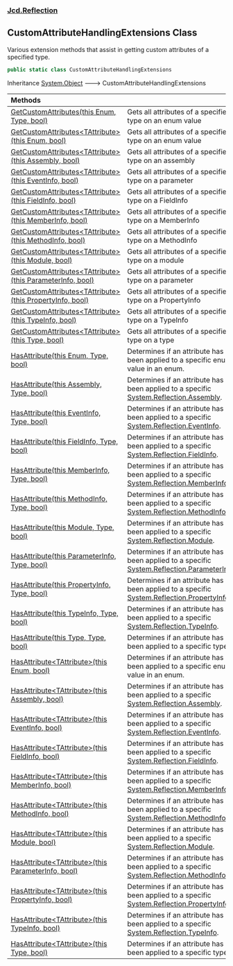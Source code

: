 ### [Jcd.Reflection](Jcd.Reflection.md 'Jcd.Reflection')

## CustomAttributeHandlingExtensions Class

Various extension methods that assist in getting custom attributes of a specified type.

```csharp
public static class CustomAttributeHandlingExtensions
```

Inheritance [System.Object](https://docs.microsoft.com/en-us/dotnet/api/System.Object 'System.Object') &#129106;
CustomAttributeHandlingExtensions

| Methods                                                                                                                                                                                                                                                                           |                                                                                                                                                                                                             |
|:----------------------------------------------------------------------------------------------------------------------------------------------------------------------------------------------------------------------------------------------------------------------------------|:------------------------------------------------------------------------------------------------------------------------------------------------------------------------------------------------------------|
| [GetCustomAttributes(this Enum, Type, bool)](CustomAttributeHandlingExtensions.GetCustomAttributes.2RIkbUOtiIoquNQ86W9L7A.md 'Jcd.Reflection.CustomAttributeHandlingExtensions.GetCustomAttributes(this System.Enum, System.Type, bool)')                                         | Gets all attributes of a specified type on an enum value                                                                                                                                                    |
| [GetCustomAttributes&lt;TAttribute&gt;(this Enum, bool)](CustomAttributeHandlingExtensions.GetCustomAttributes.1IFYhDyHyoC1bQua0jOf7g.md 'Jcd.Reflection.CustomAttributeHandlingExtensions.GetCustomAttributes<TAttribute>(this System.Enum, bool)')                              | Gets all attributes of a specified type on an enum value                                                                                                                                                    |
| [GetCustomAttributes&lt;TAttribute&gt;(this Assembly, bool)](CustomAttributeHandlingExtensions.GetCustomAttributes.u34AXzs9UQc71IfLXlzAww.md 'Jcd.Reflection.CustomAttributeHandlingExtensions.GetCustomAttributes<TAttribute>(this System.Reflection.Assembly, bool)')           | Gets all attributes of a specified type on an assembly                                                                                                                                                      |
| [GetCustomAttributes&lt;TAttribute&gt;(this EventInfo, bool)](CustomAttributeHandlingExtensions.GetCustomAttributes.ncgVQKBzF0+7jukOIaaEVA.md 'Jcd.Reflection.CustomAttributeHandlingExtensions.GetCustomAttributes<TAttribute>(this System.Reflection.EventInfo, bool)')         | Gets all attributes of a specified type on a parameter                                                                                                                                                      |
| [GetCustomAttributes&lt;TAttribute&gt;(this FieldInfo, bool)](CustomAttributeHandlingExtensions.GetCustomAttributes.vmyclljHXjr8fIEDfDeVSg.md 'Jcd.Reflection.CustomAttributeHandlingExtensions.GetCustomAttributes<TAttribute>(this System.Reflection.FieldInfo, bool)')         | Gets all attributes of a specified type on a FieldInfo                                                                                                                                                      |
| [GetCustomAttributes&lt;TAttribute&gt;(this MemberInfo, bool)](CustomAttributeHandlingExtensions.GetCustomAttributes.x4WfykU4DyUflWSFBoqkRQ.md 'Jcd.Reflection.CustomAttributeHandlingExtensions.GetCustomAttributes<TAttribute>(this System.Reflection.MemberInfo, bool)')       | Gets all attributes of a specified type on a MemberInfo                                                                                                                                                     |
| [GetCustomAttributes&lt;TAttribute&gt;(this MethodInfo, bool)](CustomAttributeHandlingExtensions.GetCustomAttributes.Nu0s74qFSCq3q7EgBdvUBA.md 'Jcd.Reflection.CustomAttributeHandlingExtensions.GetCustomAttributes<TAttribute>(this System.Reflection.MethodInfo, bool)')       | Gets all attributes of a specified type on a MethodInfo                                                                                                                                                     |
| [GetCustomAttributes&lt;TAttribute&gt;(this Module, bool)](CustomAttributeHandlingExtensions.GetCustomAttributes.U3MVL6yXUuade4C9ghUwnA.md 'Jcd.Reflection.CustomAttributeHandlingExtensions.GetCustomAttributes<TAttribute>(this System.Reflection.Module, bool)')               | Gets all attributes of a specified type on a module                                                                                                                                                         |
| [GetCustomAttributes&lt;TAttribute&gt;(this ParameterInfo, bool)](CustomAttributeHandlingExtensions.GetCustomAttributes.O9cpDXcrkFsBM9PAIYzZvA.md 'Jcd.Reflection.CustomAttributeHandlingExtensions.GetCustomAttributes<TAttribute>(this System.Reflection.ParameterInfo, bool)') | Gets all attributes of a specified type on a parameter                                                                                                                                                      |
| [GetCustomAttributes&lt;TAttribute&gt;(this PropertyInfo, bool)](CustomAttributeHandlingExtensions.GetCustomAttributes.fJ0yC2IYaFr0SpLZoWz5iA.md 'Jcd.Reflection.CustomAttributeHandlingExtensions.GetCustomAttributes<TAttribute>(this System.Reflection.PropertyInfo, bool)')   | Gets all attributes of a specified type on a PropertyInfo                                                                                                                                                   |
| [GetCustomAttributes&lt;TAttribute&gt;(this TypeInfo, bool)](CustomAttributeHandlingExtensions.GetCustomAttributes.tKM4Y5xc5Ze3cRDapItZhw.md 'Jcd.Reflection.CustomAttributeHandlingExtensions.GetCustomAttributes<TAttribute>(this System.Reflection.TypeInfo, bool)')           | Gets all attributes of a specified type on a TypeInfo                                                                                                                                                       |
| [GetCustomAttributes&lt;TAttribute&gt;(this Type, bool)](CustomAttributeHandlingExtensions.GetCustomAttributes.gr+5T7zwUm4P8HLA/PL9mQ.md 'Jcd.Reflection.CustomAttributeHandlingExtensions.GetCustomAttributes<TAttribute>(this System.Type, bool)')                              | Gets all attributes of a specified type on a type                                                                                                                                                           |
| [HasAttribute(this Enum, Type, bool)](CustomAttributeHandlingExtensions.HasAttribute.RgipsX956umj7joFEEOPuA.md 'Jcd.Reflection.CustomAttributeHandlingExtensions.HasAttribute(this System.Enum, System.Type, bool)')                                                              | Determines if an attribute has been applied to a specific enum value in an enum.                                                                                                                            |
| [HasAttribute(this Assembly, Type, bool)](CustomAttributeHandlingExtensions.HasAttribute.kJkZQQwERV1a/ETqUg4AFw.md 'Jcd.Reflection.CustomAttributeHandlingExtensions.HasAttribute(this System.Reflection.Assembly, System.Type, bool)')                                           | Determines if an attribute has been applied to a specific [System.Reflection.Assembly](https://docs.microsoft.com/en-us/dotnet/api/System.Reflection.Assembly 'System.Reflection.Assembly').                |
| [HasAttribute(this EventInfo, Type, bool)](CustomAttributeHandlingExtensions.HasAttribute.rZrECGLzH+5cExNVn13O3A.md 'Jcd.Reflection.CustomAttributeHandlingExtensions.HasAttribute(this System.Reflection.EventInfo, System.Type, bool)')                                         | Determines if an attribute has been applied to a specific [System.Reflection.EventInfo](https://docs.microsoft.com/en-us/dotnet/api/System.Reflection.EventInfo 'System.Reflection.EventInfo').             |
| [HasAttribute(this FieldInfo, Type, bool)](CustomAttributeHandlingExtensions.HasAttribute.ID/8zDNLqcxADiHbtCZLlA.md 'Jcd.Reflection.CustomAttributeHandlingExtensions.HasAttribute(this System.Reflection.FieldInfo, System.Type, bool)')                                         | Determines if an attribute has been applied to a specific [System.Reflection.FieldInfo](https://docs.microsoft.com/en-us/dotnet/api/System.Reflection.FieldInfo 'System.Reflection.FieldInfo').             |
| [HasAttribute(this MemberInfo, Type, bool)](CustomAttributeHandlingExtensions.HasAttribute.wM8MFBYVHn+AglFK7lhpow.md 'Jcd.Reflection.CustomAttributeHandlingExtensions.HasAttribute(this System.Reflection.MemberInfo, System.Type, bool)')                                       | Determines if an attribute has been applied to a specific [System.Reflection.MemberInfo](https://docs.microsoft.com/en-us/dotnet/api/System.Reflection.MemberInfo 'System.Reflection.MemberInfo').          |
| [HasAttribute(this MethodInfo, Type, bool)](CustomAttributeHandlingExtensions.HasAttribute.AqPfU/4zJWO1THq85puY2Q.md 'Jcd.Reflection.CustomAttributeHandlingExtensions.HasAttribute(this System.Reflection.MethodInfo, System.Type, bool)')                                       | Determines if an attribute has been applied to a specific [System.Reflection.MethodInfo](https://docs.microsoft.com/en-us/dotnet/api/System.Reflection.MethodInfo 'System.Reflection.MethodInfo').          |
| [HasAttribute(this Module, Type, bool)](CustomAttributeHandlingExtensions.HasAttribute.xOvbCfxWihfrh48ZR1LbaA.md 'Jcd.Reflection.CustomAttributeHandlingExtensions.HasAttribute(this System.Reflection.Module, System.Type, bool)')                                               | Determines if an attribute has been applied to a specific [System.Reflection.Module](https://docs.microsoft.com/en-us/dotnet/api/System.Reflection.Module 'System.Reflection.Module').                      |
| [HasAttribute(this ParameterInfo, Type, bool)](CustomAttributeHandlingExtensions.HasAttribute.uz+/hMTDv/Jk6AgzUN6WYQ.md 'Jcd.Reflection.CustomAttributeHandlingExtensions.HasAttribute(this System.Reflection.ParameterInfo, System.Type, bool)')                                 | Determines if an attribute has been applied to a specific [System.Reflection.ParameterInfo](https://docs.microsoft.com/en-us/dotnet/api/System.Reflection.ParameterInfo 'System.Reflection.ParameterInfo'). |
| [HasAttribute(this PropertyInfo, Type, bool)](CustomAttributeHandlingExtensions.HasAttribute.rw56hjdvgwZmCKlEZnsoHg.md 'Jcd.Reflection.CustomAttributeHandlingExtensions.HasAttribute(this System.Reflection.PropertyInfo, System.Type, bool)')                                   | Determines if an attribute has been applied to a specific [System.Reflection.PropertyInfo](https://docs.microsoft.com/en-us/dotnet/api/System.Reflection.PropertyInfo 'System.Reflection.PropertyInfo').    |
| [HasAttribute(this TypeInfo, Type, bool)](CustomAttributeHandlingExtensions.HasAttribute.vIQBijo/IMbtQOnMopfCRQ.md 'Jcd.Reflection.CustomAttributeHandlingExtensions.HasAttribute(this System.Reflection.TypeInfo, System.Type, bool)')                                           | Determines if an attribute has been applied to a specific [System.Reflection.TypeInfo](https://docs.microsoft.com/en-us/dotnet/api/System.Reflection.TypeInfo 'System.Reflection.TypeInfo').                |
| [HasAttribute(this Type, Type, bool)](CustomAttributeHandlingExtensions.HasAttribute.9Mvh6RkZ/Haj9O46C+xf7g.md 'Jcd.Reflection.CustomAttributeHandlingExtensions.HasAttribute(this System.Type, System.Type, bool)')                                                              | Determines if an attribute has been applied to a specific type.                                                                                                                                             |
| [HasAttribute&lt;TAttribute&gt;(this Enum, bool)](CustomAttributeHandlingExtensions.HasAttribute.DRaZaY14CMrDtsLuPPrdkA.md 'Jcd.Reflection.CustomAttributeHandlingExtensions.HasAttribute<TAttribute>(this System.Enum, bool)')                                                   | Determines if an attribute has been applied to a specific enum value in an enum.                                                                                                                            |
| [HasAttribute&lt;TAttribute&gt;(this Assembly, bool)](CustomAttributeHandlingExtensions.HasAttribute.yKtFyLnZhGqBJwJKb8OFtQ.md 'Jcd.Reflection.CustomAttributeHandlingExtensions.HasAttribute<TAttribute>(this System.Reflection.Assembly, bool)')                                | Determines if an attribute has been applied to a specific [System.Reflection.Assembly](https://docs.microsoft.com/en-us/dotnet/api/System.Reflection.Assembly 'System.Reflection.Assembly').                |
| [HasAttribute&lt;TAttribute&gt;(this EventInfo, bool)](CustomAttributeHandlingExtensions.HasAttribute.+g4RrCXM1QQ2xDoXc5GeWw.md 'Jcd.Reflection.CustomAttributeHandlingExtensions.HasAttribute<TAttribute>(this System.Reflection.EventInfo, bool)')                              | Determines if an attribute has been applied to a specific [System.Reflection.EventInfo](https://docs.microsoft.com/en-us/dotnet/api/System.Reflection.EventInfo 'System.Reflection.EventInfo').             |
| [HasAttribute&lt;TAttribute&gt;(this FieldInfo, bool)](CustomAttributeHandlingExtensions.HasAttribute.X0wDSvcc/F0F1T281nQGGw.md 'Jcd.Reflection.CustomAttributeHandlingExtensions.HasAttribute<TAttribute>(this System.Reflection.FieldInfo, bool)')                              | Determines if an attribute has been applied to a specific [System.Reflection.FieldInfo](https://docs.microsoft.com/en-us/dotnet/api/System.Reflection.FieldInfo 'System.Reflection.FieldInfo').             |
| [HasAttribute&lt;TAttribute&gt;(this MemberInfo, bool)](CustomAttributeHandlingExtensions.HasAttribute.aE4Z8w9PtMi4uJyFBSrUdw.md 'Jcd.Reflection.CustomAttributeHandlingExtensions.HasAttribute<TAttribute>(this System.Reflection.MemberInfo, bool)')                            | Determines if an attribute has been applied to a specific [System.Reflection.MemberInfo](https://docs.microsoft.com/en-us/dotnet/api/System.Reflection.MemberInfo 'System.Reflection.MemberInfo').          |
| [HasAttribute&lt;TAttribute&gt;(this MethodInfo, bool)](CustomAttributeHandlingExtensions.HasAttribute.aleiQV9zMxOhJH/JRRi2jg.md 'Jcd.Reflection.CustomAttributeHandlingExtensions.HasAttribute<TAttribute>(this System.Reflection.MethodInfo, bool)')                            | Determines if an attribute has been applied to a specific [System.Reflection.MethodInfo](https://docs.microsoft.com/en-us/dotnet/api/System.Reflection.MethodInfo 'System.Reflection.MethodInfo').          |
| [HasAttribute&lt;TAttribute&gt;(this Module, bool)](CustomAttributeHandlingExtensions.HasAttribute.9tXOIqBjs6zng393y904vA.md 'Jcd.Reflection.CustomAttributeHandlingExtensions.HasAttribute<TAttribute>(this System.Reflection.Module, bool)')                                    | Determines if an attribute has been applied to a specific [System.Reflection.Module](https://docs.microsoft.com/en-us/dotnet/api/System.Reflection.Module 'System.Reflection.Module').                      |
| [HasAttribute&lt;TAttribute&gt;(this ParameterInfo, bool)](CustomAttributeHandlingExtensions.HasAttribute./ylL2NNMQK2Nu6ufdwjqOQ.md 'Jcd.Reflection.CustomAttributeHandlingExtensions.HasAttribute<TAttribute>(this System.Reflection.ParameterInfo, bool)')                      | Determines if an attribute has been applied to a specific [System.Reflection.MethodInfo](https://docs.microsoft.com/en-us/dotnet/api/System.Reflection.MethodInfo 'System.Reflection.MethodInfo').          |
| [HasAttribute&lt;TAttribute&gt;(this PropertyInfo, bool)](CustomAttributeHandlingExtensions.HasAttribute.zoPeBbTlUf7NCMjKUtcOug.md 'Jcd.Reflection.CustomAttributeHandlingExtensions.HasAttribute<TAttribute>(this System.Reflection.PropertyInfo, bool)')                        | Determines if an attribute has been applied to a specific [System.Reflection.PropertyInfo](https://docs.microsoft.com/en-us/dotnet/api/System.Reflection.PropertyInfo 'System.Reflection.PropertyInfo').    |
| [HasAttribute&lt;TAttribute&gt;(this TypeInfo, bool)](CustomAttributeHandlingExtensions.HasAttribute.oY9UrYUX0HZvS9WKlvLMgQ.md 'Jcd.Reflection.CustomAttributeHandlingExtensions.HasAttribute<TAttribute>(this System.Reflection.TypeInfo, bool)')                                | Determines if an attribute has been applied to a specific [System.Reflection.TypeInfo](https://docs.microsoft.com/en-us/dotnet/api/System.Reflection.TypeInfo 'System.Reflection.TypeInfo').                |
| [HasAttribute&lt;TAttribute&gt;(this Type, bool)](CustomAttributeHandlingExtensions.HasAttribute.YSIBPBN7i46ocBM0HC1qjg.md 'Jcd.Reflection.CustomAttributeHandlingExtensions.HasAttribute<TAttribute>(this System.Type, bool)')                                                   | Determines if an attribute has been applied to a specific type.                                                                                                                                             |
